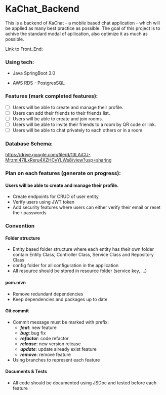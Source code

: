 # KaChat_Backend
This is a backend of KaChat - a mobile based chat application - which will be applied as many best practice as possible. The goal of this project is to achive the standard modal of apllication, also optimize it as much as possible. 

Link to Front_End: 

### Using tech:
* Java SpringBoot 3.0

* AWS RDS - PostgresSQL

### Features (mark completed features):
- [ ] Users will be able to create and manage their profile.
- [ ] Users can add their friends to their friends list.
- [ ] Users will be able to create and join rooms.
- [ ] Users will be able to invite their friends to a room by QR code or link.
- [ ] Users will be able to chat privately to each others or in a room.

### Database Schema: 
https://drive.google.com/file/d/13LAiCU-MrzmI47lLxReru4XZHCyYLWs8/view?usp=sharing

### Plan on each features (generate on progress):
#### Users will be able to create and manage their profile.
- Create endpoints for CRUD of user entity
- Verify users using JWT token
- Add security features where users can either verify their email or reset their passwords

### Convention
#### Folder structure
- Entity based folder structure where each entity has their own folder contain Entity Class, Controller Class, Service Class and Repository Class
- config folder for all configuration in the application
- All resource should be stored in resource folder (service key, ...)

#### pom.mvn 
- Remove redundant dependencies
- Keep dependencies and packages up to date

#### Git commit
- Commit message must be marked with prefix:
  - ***feat***: new feature
  - ***bug***: bug fix
  - ***refactor***: code refactor
  - ***release***: new version release
  - ***update***: update already exist feature
  - ***remove***: remove feature
- Using branches to represent each feature
  
#### Documents & Tests
- All code should be documented using JSDoc and tested before each feature
